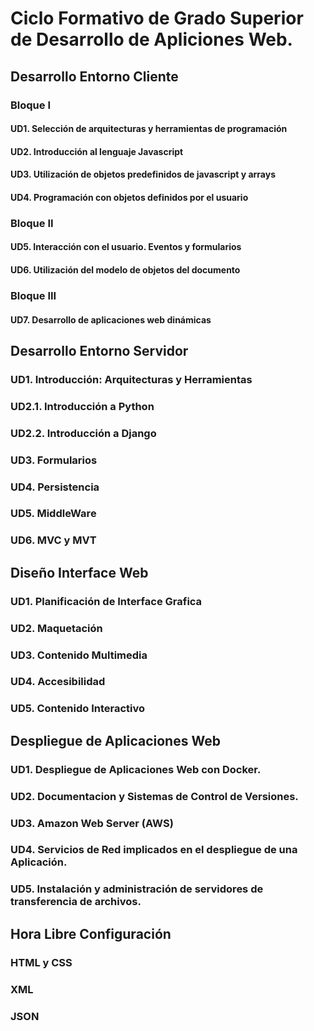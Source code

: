 # Ciclo Formativo de Grado Superior de Desarrollo de Apliciones Web.

## Desarrollo Entorno Cliente
### Bloque I
#### UD1. Selección de arquitecturas y herramientas de programación
#### UD2. Introducción al lenguaje Javascript
#### UD3. Utilización de objetos predefinidos de javascript y arrays 
#### UD4. Programación con objetos definidos por el usuario

### Bloque II
#### UD5. Interacción con el usuario. Eventos y formularios
#### UD6. Utilización del modelo de objetos del documento

### Bloque III
#### UD7. Desarrollo de aplicaciones web dinámicas

## Desarrollo Entorno Servidor
### UD1. Introducción: Arquitecturas y Herramientas
### UD2.1. Introducción a Python
### UD2.2. Introducción a Django 
### UD3. Formularios
### UD4. Persistencia
### UD5. MiddleWare
### UD6. MVC y MVT

## Diseño Interface Web
### UD1. Planificación de Interface Grafica
### UD2. Maquetación
### UD3. Contenido Multimedia
### UD4. Accesibilidad
### UD5. Contenido Interactivo

## Despliegue de Aplicaciones Web
### UD1. Despliegue de Aplicaciones Web con Docker.
### UD2. Documentacion y Sistemas de Control de Versiones.
### UD3. Amazon Web Server (AWS)
### UD4. Servicios de Red implicados en el despliegue de una Aplicación.
### UD5. Instalación y administración de servidores de transferencia de archivos.

## Hora Libre Configuración
### HTML y CSS
### XML
### JSON
